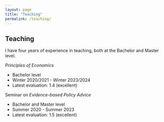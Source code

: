 ```yaml
---
layout: page
title: "Teaching"
permalink: /teaching/
---
```


## Teaching

I have four years of experience in teaching, both at the Bachelor and Master level. 

*Principles of Economics*

- Bachelor level
- Winter 2020/2021 - Winter 2023/2024
- Latest evaluation: 1.4 (excellent)

Seminar on *Evidence-based Policy Advice*

- Bachelor and Master level
- Summer 2020 - Summer 2023
- Latest evaluation: 1.5 (excellent)
